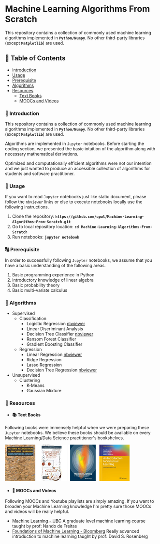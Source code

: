 # Machine Learning Algorithms From Scratch

This repository contains a collection of commonly used machine learning algorithms implemented in **`Python/Numpy`**. No other third-party libraries (except **`Matplotlib`**) are used. 

## :bookmark_tabs: Table of Contents
- [Introduction](#introduction)
- [Usage](#usage)
- [Prerequisite](#prerequisite)
- [Algorithms](#algorithms)
- [Resources](#resources)
    - [Text Books](#text-books)
    - [MOOCs and Videos](#moocs-and-videos)

### :loudspeaker: Introduction

This repository contains a collection of commonly used machine learning algorithms implemented in **`Python/Numpy`**. No other third-party libraries (except **`Matplotlib`**) are used. 

Algorithms are implemented in `Jupyter` notebooks. Before starting the coding section, we presented the basic intuition of the algorithm along with necessary mathematical derivations.

Optimized and computationally efficient algorithms were not our intention and we just wanted to produce an accessible collection of algorithms for students and software practitioner. 

### :hammer: Usage

If you want to read `Jupyter` notebooks just like static document, please follow the `nbviewer` links or else to execute notebooks locally use the following instructions.
1. Clone the repository: **`https://github.com/upul/Machine-Learning-Algorithms-From-Scratch.git`**
2. Go to local repository location: **`cd Machine-Learning-Algorithms-From-Scratch`**
3. Run notebooks: **`jupyter notebook`**  

### :capital_abcd: Prerequisite

In order to successfully following `Jupyter` notebooks, we assume that you have a basic understanding of the following areas.

1. Basic programming experience in Python
2. Introductory knowledge of linear algebra
3. Basic probability theory
4. Basic multi-variate calculus

### :nut_and_bolt: Algorithms
* Supervised
  * Classification 
      * Logistic Regression [nbviewer](https://nbviewer.jupyter.org/github/upul/Machine-Learning-Algorithms-From-Scratch/blob/master/supervised/classification/Logistic_Regression.ipynb)
      * Linear Discriminant Analysis 
      * Decision Tree Classifier [nbviewer](https://nbviewer.jupyter.org/github/upul/Machine-Learning-Algorithms-From-Scratch/blob/master/supervised/classification/Classification_Tree.ipynb)
      * Ransom Forest Classifier
      * Gradient Boosting Classifier
  * Regression
      * Linear Regression [nbviewer](https://nbviewer.jupyter.org/github/upul/Machine-Learning-Algorithms-From-Scratch/blob/master/supervised/regression/Linear_Regression.ipynb)
      * Ridge Regression
      * Lasso Regression
      * Decision Tree Regression [nbviewer](https://nbviewer.jupyter.org/github/upul/Machine-Learning-Algorithms-From-Scratch/blob/master/supervised/regression/Decision_Tree_Regression.ipynb)
* Unsupervised
    * Clustering
        * K-Means
        * Gaussian Mixture

### :open_file_folder: Resources
- #### :books: Text Books

Following books were immensely helpful when we were preparing these `Jupyter` notebooks. We believe these books should be available on every Machine Learning/Data Science practitioner's bookshelves.

<p float="left">
  <img src="images/bishop.jpg" width="100px" height="120px"/>
  <img src="images/simon.jpg"  width="100px" height="120px"/> 
  <img src="images/kevin.jpg"  width="100px" height="120px"/>
  <img src="images/james.jpg"  width="100px" height="120px"/>
</p>

- #### :movie_camera: MOOCs and Videos
Following MOOCs and Youtube playlists are simply amazing. If you want to broaden your Machine Learning knowledge I'm pretty sure those MOOCs and videos will be really helpful.

- [Machine Learning - UBC](https://www.youtube.com/playlist?list=PLE6Wd9FR--EdyJ5lbFl8UuGjecvVw66F6) A graduate level machine learning course taught by prof: Nando de Freitas
- [Foundations of Machine Learning - Bloomberg](https://www.youtube.com/playlist?list=PLnZuxOufsXnvftwTB1HL6mel1V32w0ThI) Really advanced introduction to machine learning taught by prof: David S. Rosenberg